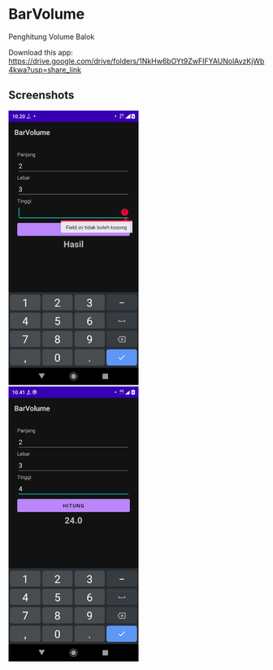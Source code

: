# BarVolume
Penghitung Volume Balok

Download this app: https://drive.google.com/drive/folders/1NkHw6bOYt9ZwFIFYAUNolAvzKjWb4kwa?usp=share_link

## Screenshots
<img src="assets/BV1(1).png"
width="256">&nbsp;&nbsp;&nbsp;
<img src="assets/BV1(2).png"
width="256">&nbsp;&nbsp;&nbsp;
